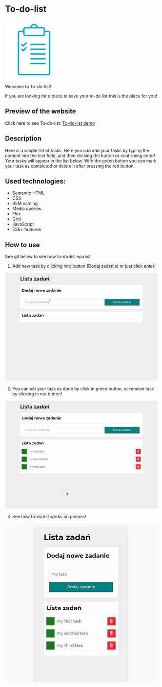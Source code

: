 # To-do-list
![icon](images/icon.png)

Welcome to To-do-list!

If you are looking for a place to save your to-do list this is the place for you!

## Preview of the website 

Click here to see To-do-list: [To-do-list demo](https://izabelanowak.github.io/to-do-list/)

## Description
Here is a simple list of tasks. Here you can add your tasks by typing the content into the text field, and then clicking the button or confirming enter! Your tasks will appear in the list below. With the green button you can mark your task as completed or delete it after pressing the red button.

## Used technologies:

-   Semantic HTML
-   CSS
-   BEM naming
-   Media queries
-   Flex
-   Grid
-   JavaScript
-   ES6+ features

## How to use
See gif below to see how to-do-list works!

1. Add new task by clicking into button (Dodaj zadanie) or just click enter!

![Gif demo 1](images/to-do-demo1.gif)

2. You can set your task as done by click in green button, or remove task by clicking in red button!

![Gif demo 2](images/to-do-demo2.gif)

3. See how to-do list works on phones!

![Gif demo 3](images/to-do-demo3.gif)




